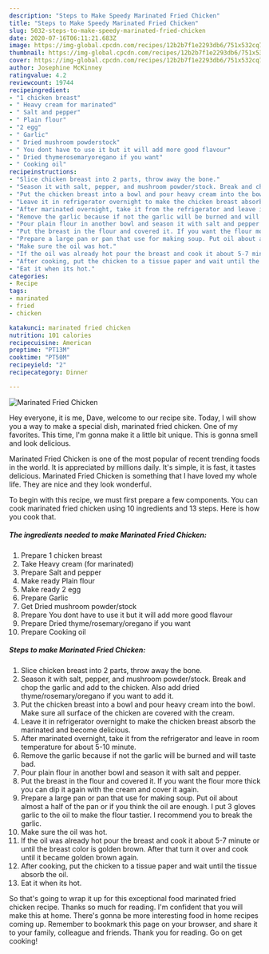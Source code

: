 ```yaml
---
description: "Steps to Make Speedy Marinated Fried Chicken"
title: "Steps to Make Speedy Marinated Fried Chicken"
slug: 5032-steps-to-make-speedy-marinated-fried-chicken
date: 2020-07-16T06:11:21.683Z
image: https://img-global.cpcdn.com/recipes/12b2b7f1e2293db6/751x532cq70/marinated-fried-chicken-recipe-main-photo.jpg
thumbnail: https://img-global.cpcdn.com/recipes/12b2b7f1e2293db6/751x532cq70/marinated-fried-chicken-recipe-main-photo.jpg
cover: https://img-global.cpcdn.com/recipes/12b2b7f1e2293db6/751x532cq70/marinated-fried-chicken-recipe-main-photo.jpg
author: Josephine McKinney
ratingvalue: 4.2
reviewcount: 19744
recipeingredient:
- "1 chicken breast"
- " Heavy cream for marinated"
- " Salt and pepper"
- " Plain flour"
- "2 egg"
- " Garlic"
- " Dried mushroom powderstock"
- " You dont have to use it but it will add more good flavour"
- " Dried thymerosemaryoregano if you want"
- " Cooking oil"
recipeinstructions:
- "Slice chicken breast into 2 parts, throw away the bone."
- "Season it with salt, pepper, and mushroom powder/stock. Break and chop the garlic and add to the chicken. Also add dried thyme/rosemary/oregano if you want to add it."
- "Put the chicken breast into a bowl and pour heavy cream into the bowl. Make sure all surface of the chicken are covered with the cream."
- "Leave it in refrigerator overnight to make the chicken breast absorb the marinated and become delicious."
- "After marinated overnight, take it from the refrigerator and leave in room temperature for about 5-10 minute."
- "Remove the garlic because if not the garlic will be burned and will taste bad."
- "Pour plain flour in another bowl and season it with salt and pepper."
- "Put the breast in the flour and covered it. If you want the flour more thick you can dip it again with the cream and cover it again."
- "Prepare a large pan or pan that use for making soup. Put oil about almost a half of the pan or if you think the oil are enough. I put 3 gloves garlic to the oil to make the flour tastier. I recommend you to break the garlic."
- "Make sure the oil was hot."
- "If the oil was already hot pour the breast and cook it about 5-7 minute or until the breast color is golden brown. After that turn it over and cook until it became golden brown again."
- "After cooking, put the chicken to a tissue paper and wait until the tissue absorb the oil."
- "Eat it when its hot."
categories:
- Recipe
tags:
- marinated
- fried
- chicken

katakunci: marinated fried chicken 
nutrition: 101 calories
recipecuisine: American
preptime: "PT13M"
cooktime: "PT50M"
recipeyield: "2"
recipecategory: Dinner

---
```



![Marinated Fried Chicken](https://img-global.cpcdn.com/recipes/12b2b7f1e2293db6/751x532cq70/marinated-fried-chicken-recipe-main-photo.jpg)

Hey everyone, it is me, Dave, welcome to our recipe site. Today, I will show you a way to make a special dish, marinated fried chicken. One of my favorites. This time, I'm gonna make it a little bit unique. This is gonna smell and look delicious.

Marinated Fried Chicken is one of the most popular of recent trending foods in the world. It is appreciated by millions daily. It's simple, it is fast, it tastes delicious. Marinated Fried Chicken is something that I have loved my whole life. They are nice and they look wonderful.




To begin with this recipe, we must first prepare a few components. You can cook marinated fried chicken using 10 ingredients and 13 steps. Here is how you cook that.

<!--inarticleads1-->

##### The ingredients needed to make Marinated Fried Chicken:

1. Prepare 1 chicken breast
1. Take  Heavy cream (for marinated)
1. Prepare  Salt and pepper
1. Make ready  Plain flour
1. Make ready 2 egg
1. Prepare  Garlic
1. Get  Dried mushroom powder/stock
1. Prepare  You dont have to use it but it will add more good flavour
1. Prepare  Dried thyme/rosemary/oregano if you want
1. Prepare  Cooking oil




<!--inarticleads2-->

##### Steps to make Marinated Fried Chicken:

1. Slice chicken breast into 2 parts, throw away the bone.
1. Season it with salt, pepper, and mushroom powder/stock. Break and chop the garlic and add to the chicken. Also add dried thyme/rosemary/oregano if you want to add it.
1. Put the chicken breast into a bowl and pour heavy cream into the bowl. Make sure all surface of the chicken are covered with the cream.
1. Leave it in refrigerator overnight to make the chicken breast absorb the marinated and become delicious.
1. After marinated overnight, take it from the refrigerator and leave in room temperature for about 5-10 minute.
1. Remove the garlic because if not the garlic will be burned and will taste bad.
1. Pour plain flour in another bowl and season it with salt and pepper.
1. Put the breast in the flour and covered it. If you want the flour more thick you can dip it again with the cream and cover it again.
1. Prepare a large pan or pan that use for making soup. Put oil about almost a half of the pan or if you think the oil are enough. I put 3 gloves garlic to the oil to make the flour tastier. I recommend you to break the garlic.
1. Make sure the oil was hot.
1. If the oil was already hot pour the breast and cook it about 5-7 minute or until the breast color is golden brown. After that turn it over and cook until it became golden brown again.
1. After cooking, put the chicken to a tissue paper and wait until the tissue absorb the oil.
1. Eat it when its hot.




So that's going to wrap it up for this exceptional food marinated fried chicken recipe. Thanks so much for reading. I'm confident that you will make this at home. There's gonna be more interesting food in home recipes coming up. Remember to bookmark this page on your browser, and share it to your family, colleague and friends. Thank you for reading. Go on get cooking!
